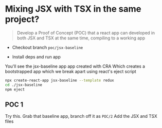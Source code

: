 # Mixing JSX with TSX in the same project?

> Develop a Proof of Concept (POC) that a react app can developed in both JSX and TSX at the same time, compiling to a working app

- Checkout branch `poc/jsx-baseline`

- Install deps and run app

You'll see the jsx-baseline app app created with CRA
Which creates a bootstrapped app which we break apart using react's eject script

```bash
npx create-react-app jsx-baseline --template redux
cd ./jsx-baseline
npm eject
```

## POC 1

Try this. 
Grab that baseline app, branch off it as `POC/2`
Add the JSX and TSX files